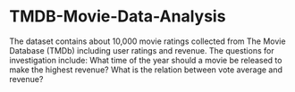 # TMDB-Movie-Data-Analysis
The dataset contains about 10,000 movie ratings collected from The Movie Database (TMDb) including user ratings and revenue.
The questions for investigation include:
What time of the year should a movie be released to make the highest revenue?
What is the relation between vote average and revenue?
